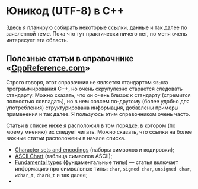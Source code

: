 # Юникод (UTF-8) в C++

Здесь я планирую собирать некоторые ссылки, данные и так далее по заявленной теме. Пока что тут практически ничего нет, но меня очень интересует эта область.

## Полезные статьи в справочнике «[CppReference.com](https://en.cppreference.com/)»

Строго говоря, этот справочник не является стандартом языка программирования C++, но очень скрупулезно старается следовать стандарту. Можно сказать, что он очень близок к стандарту (стремится полностью совпадать), но в нем совсем по-другому (более удобно для употребления) структурирована информация, добавлены примеры применения и так далее. Я пользуюсь этим справочником очень часто.

Статьи в списке ниже я расположил в том порядке, в котором (по моему мнению) их следует читать. Можно сказать, что ссылки на более важные статьи расположены в начале списка.

- [Character sets and encodings](https://en.cppreference.com/w/cpp/language/charset) (наборы символов и кодировки);
- [ASCII Chart](https://en.cppreference.com/w/cpp/language/ascii) (таблица символов ASCII);
- [Fundamental types](https://en.cppreference.com/w/cpp/language/types) (фундаментальные типы) — статья включает информацию про символьные типы: `char`, `signed char`, `unsigned char`, `wchar_t`, `char8_t` и так далее;
- 
